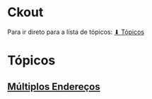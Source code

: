 # Ckout

Para ir direto para a lista de tópicos: [⬇ Tópicos](#tópicos)

# Tópicos
## [Múltiplos Endereços](multiplos-enderecos/README.md)
